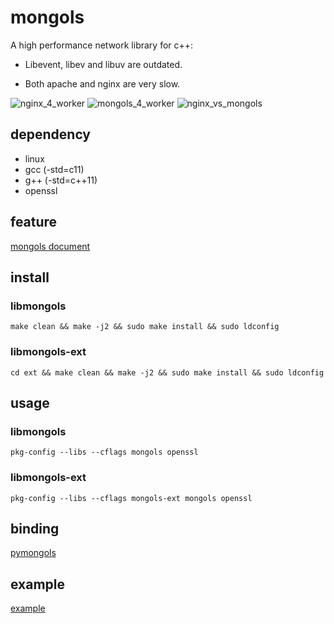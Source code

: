 # mongols

A high performance network library for c++:

- Libevent, libev and libuv are outdated.

- Both apache and nginx are very slow.


![nginx_4_worker](benchmark/nginx_4_worker.png)
![mongols_4_worker](benchmark/mongols_4_worker.png)
![nginx_vs_mongols](benchmark/nginx_vs_mongols.png)


## dependency

- linux
- gcc (-std=c11)
- g++ (-std=c++11)
- openssl

## feature

[mongols document](https://mongols.hi-nginx.com)

## install

### libmongols
`make clean && make -j2 && sudo make install && sudo ldconfig`
### libmongols-ext
`cd ext && make clean && make -j2 && sudo make install && sudo ldconfig`

## usage

### libmongols
`pkg-config --libs --cflags mongols openssl`
### libmongols-ext
`pkg-config --libs --cflags mongols-ext mongols openssl`

## binding

[pymongols](https://github.com/webcpp/pymongols)

## example

[example](https://github.com/webcpp/mongols/tree/master/example)
